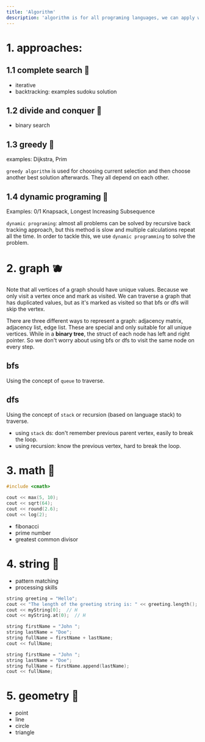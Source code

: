 ```yaml
---
title: 'Algorithm'
description: 'algorithm is for all programing languages, we can apply when being expert at one or many. It help us a lot while getting a complex situation.'
---
```


# 1. approaches:

## 1.1 complete search 🍊

- iterative
- backtracking: examples sudoku solution 

## 1.2 divide and conquer 🍊

- binary search 

## 1.3 greedy 🍊

examples: Dijkstra, Prim

`greedy algorithm` is used for choosing current selection and then choose another best solution afterwards. They all depend on each other.


## 1.4 dynamic programing 🍊

Examples: 0/1 Knapsack, Longest Increasing Subsequence

`dynamic programing`: almost all problems can be solved by recursive back tracking approach, but this method is slow and multiple calculations repeat all the time. In order to tackle this, we use `dynamic programming` to solve the problem.

# 2. graph 🫐 

Note that all vertices of a graph should have unique values. Because we only visit a vertex once and mark as visited. We can traverse a graph that has duplicated values, but as it's marked as visited so that bfs or dfs will skip the vertex.

There are three different ways to represent a graph: adjacency matrix, adjacency list, edge list. These are special and only suitable for all unique vertices. While in a **binary tree**, the struct of each node has left and right pointer. So we don't worry about using bfs or dfs to visit the same node on every step.

## bfs 

Using the concept of `queue` to traverse.

## dfs 

Using the concept of `stack`  or recursion (based on language stack) to traverse.

- using `stack` ds: don't remember previous parent vertex, easily to break the loop.
- using recursion: know the previous vertex, hard to break the loop.


# 3. math 🍊

```cpp
#include <cmath>

cout << max(5, 10);
cout << sqrt(64);  
cout << round(2.6);  
cout << log(2);
```

- fibonacci
- prime number
- greatest common divisor

# 4. string 🍏

- pattern matching
- processing skills

```cpp
string greeting = "Hello";
cout << "The length of the greeting string is: " << greeting.length();
cout << myString[0];  // H
cout << myString.at(0);  // H

string firstName = "John ";  
string lastName = "Doe";  
string fullName = firstName + lastName;  
cout << fullName;

string firstName = "John ";  
string lastName = "Doe";  
string fullName = firstName.append(lastName);  
cout << fullName;
```

# 5. geometry 🍏

- point
- line
- circle
- triangle
